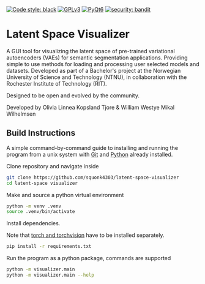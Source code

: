 [![Code style: black](https://img.shields.io/badge/code%20style-black-000000.svg)](https://github.com/psf/black)
[![GPLv3](https://img.shields.io/badge/License-GPLv3-red)](https://www.gnu.org/licenses/gpl-3.0.en.html)
[![PyQt6](https://img.shields.io/badge/Made%20With-PyQt6-blue)](https://www.riverbankcomputing.com/software/pyqt/)
[![security: bandit](https://img.shields.io/badge/security-bandit-yellow.svg)](https://github.com/PyCQA/bandit)



# Latent Space Visualizer

A GUI tool for visualizing the latent space of pre-trained variational autoencoders (VAEs) for semantic segmentation applications. Providing simple to use methods for loading and processing user selected models and datasets. Developed as part of a Bachelor's project at the Norwegian University of Science and Technology (NTNU), in collaboration with the Rochester Institute of Technology (RIT).

Designed to be open and evolved by the community.

Developed by Olivia Linnea Kopsland Tjore & William Westye Mikal Wilhelmsen

## Build Instructions

A simple command-by-command guide to installing and running the program from a unix system with [Git](https://git-scm.com/book/en/v2/Getting-Started-Installing-Git) and [Python](https://www.python.org/downloads/) already installed.

Clone repository and navigate inside
```sh
git clone https://github.com/squonk4303/latent-space-visualizer
cd latent-space visualizer
```

Make and source a python virtual environment
```sh
python -m venv .venv
source .venv/bin/activate
```

Install dependencies.

Note that [torch and torchvision](https://pytorch.org/get-started/locally/) have to be installed separately.
```sh
pip install -r requirements.txt
```

Run the program as a python package, commands are supported
```sh
python -m visualizer.main
python -m visualizer.main --help
```
